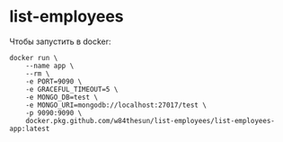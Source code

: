 # list-employees

Чтобы запустить в docker:
```shell script
docker run \
    --name app \
    --rm \
    -e PORT=9090 \
    -e GRACEFUL_TIMEOUT=5 \
    -e MONGO_DB=test \
    -e MONGO_URI=mongodb://localhost:27017/test \
    -p 9090:9090 \
    docker.pkg.github.com/w84thesun/list-employees/list-employees-app:latest
```
